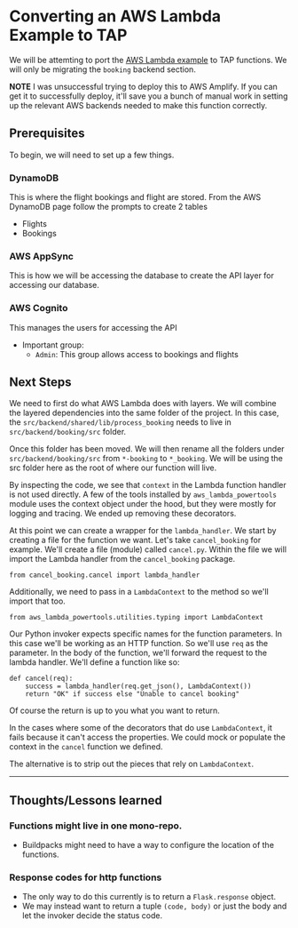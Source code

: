 # Converting an AWS Lambda Example to TAP

We will be attemting to port the [AWS Lambda example](https://github.com/aws-samples/aws-serverless-airline-booking) to TAP functions. We will only be migrating the `booking` backend section.

**NOTE** I was unsuccessful trying to deploy this to AWS Amplify. If you can get it to successfully deploy, it'll save you a bunch of manual work in setting up the relevant AWS backends needed to make this function correctly.

## Prerequisites
To begin, we will need to set up a few things.

### DynamoDB
This is where the flight bookings and flight are stored.
From the AWS DynamoDB page follow the prompts to create 2 tables
* Flights
* Bookings

### AWS AppSync
This is how we will be accessing the database to create the API layer for accessing our database.

### AWS Cognito
This manages the users for accessing the API
* Important group:
    * `Admin`: This group allows access to bookings and flights

## Next Steps
We need to first do what AWS Lambda does with layers. We will combine the layered dependencies into the same folder of the project. In this case, the `src/backend/shared/lib/process_booking` needs to live in `src/backend/booking/src` folder.

Once this folder has been moved. We will then rename all the folders under `src/backend/booking/src` from `*-booking` to `*_booking`. We will be using the src folder here as the root of where our function will live.

By inspecting the code, we see that `context` in the Lambda function handler is not used directly. A few of the tools installed by `aws_lambda_powertools` module uses the context object under the hood, but they were mostly for logging and tracing. We ended up removing these decorators.

At this point we can create a wrapper for the `lambda_handler`. We start by creating a file for the function we want. Let's take `cancel_booking` for example. We'll create a file (module) called `cancel.py`. Within the file we will import the Lambda handler from the `cancel_booking` package.
```
from cancel_booking.cancel import lambda_handler
```

Additionally, we need to pass in a `LambdaContext` to the method so we'll import that too.

```
from aws_lambda_powertools.utilities.typing import LambdaContext
```

Our Python invoker expects specific names for the function parameters. In this case we'll be working as an HTTP function. So we'll use `req` as the parameter. In the body of the function, we'll forward the request to the lambda handler. We'll define a function like so:
```
def cancel(req):
    success = lambda_handler(req.get_json(), LambdaContext())
    return "OK" if success else "Unable to cancel booking"
```
Of course the return is up to you what you want to return.

In the cases where some of the decorators that do use `LambdaContext`, it fails because it can't access the properties. We could mock or populate the context in the `cancel` function we defined.

The alternative is to strip out the pieces that rely on `LambdaContext`.

---

## Thoughts/Lessons learned

### Functions might live in one mono-repo.
* Buildpacks might need to have a way to configure the location of the functions.

### Response codes for http functions
* The only way to do this currently is to return a `Flask.response` object.
* We may instead want to return a tuple `(code, body)` or just the body and let the invoker decide the status code.
